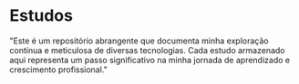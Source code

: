 # Estudos
"Este é um repositório abrangente que documenta minha exploração contínua e meticulosa de diversas tecnologias. Cada estudo armazenado aqui representa um passo significativo na minha jornada de aprendizado e crescimento profissional."
